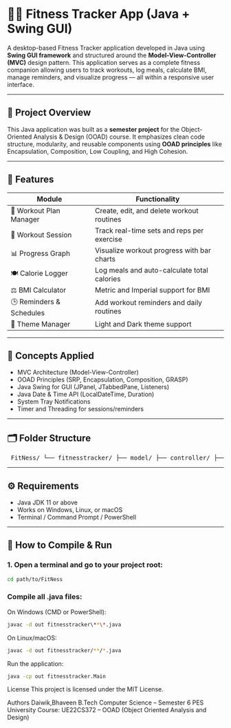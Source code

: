 # 🏋️‍♂️ Fitness Tracker App (Java + Swing GUI)

A desktop-based Fitness Tracker application developed in Java using **Swing GUI framework** and structured around the **Model-View-Controller (MVC)** design pattern. This application serves as a complete fitness companion allowing users to track workouts, log meals, calculate BMI, manage reminders, and visualize progress — all within a responsive user interface.

---

## 📌 Project Overview

This Java application was built as a **semester project** for the Object-Oriented Analysis & Design (OOAD) course. It emphasizes clean code structure, modularity, and reusable components using **OOAD principles** like Encapsulation, Composition, Low Coupling, and High Cohesion.

---

## 🎯 Features

| Module                  | Functionality                                 |
|-------------------------|-----------------------------------------------|
| 💪 Workout Plan Manager | Create, edit, and delete workout routines     |
| 🧠 Workout Session      | Track real-time sets and reps per exercise    |
| 📊 Progress Graph       | Visualize workout progress with bar charts    |
| 🍽️ Calorie Logger       | Log meals and auto-calculate total calories   |
| ⚖️ BMI Calculator       | Metric and Imperial support for BMI           |
| 🕒 Reminders & Schedules| Add workout reminders and daily routines      |
| 🎨 Theme Manager        | Light and Dark theme support                  |

---

## 🧠 Concepts Applied

- MVC Architecture (Model-View-Controller)
- OOAD Principles (SRP, Encapsulation, Composition, GRASP)
- Java Swing for GUI (JPanel, JTabbedPane, Listeners)
- Java Date & Time API (LocalDateTime, Duration)
- System Tray Notifications
- Timer and Threading for sessions/reminders

---

## 🗂️ Folder Structure

<pre>
 FitNess/ └── fitnesstracker/ ├── model/ ├── controller/ ├── view/ └── Main.java 
</pre>



---

## ⚙️ Requirements

- Java JDK 11 or above
- Works on Windows, Linux, or macOS
- Terminal / Command Prompt / PowerShell

---

## 🚀 How to Compile & Run

### 1. Open a terminal and go to your project root:

```bash
cd path/to/FitNess
```
### Compile all .java files:
On Windows (CMD or PowerShell):
```bash
javac -d out fitnesstracker\**\*.java
```
On Linux/macOS:
```bash
javac -d out fitnesstracker/**/*.java
```

 Run the application:
 ```bash
java -cp out fitnesstracker.Main
```
License
This project is licensed under the MIT License.



Authors
Daiwik,Bhaveen
B.Tech Computer Science – Semester 6
PES University
Course: UE22CS372 – OOAD (Object Oriented Analysis and Design)
